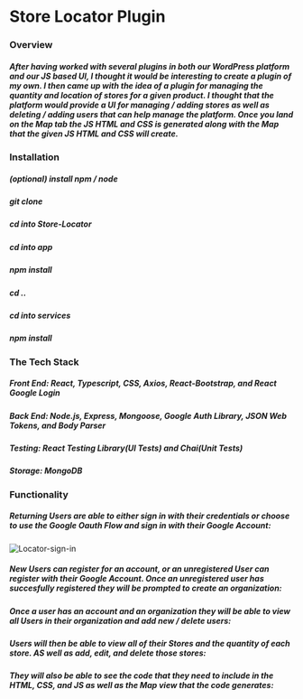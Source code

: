 # Store Locator Plugin

### Overview
##### After having worked with several plugins in both our WordPress platform and our JS based UI, I thought it would be interesting to create a plugin of my own. I then came up with the idea of a plugin for managing the quantity and location of stores for a given product. I thought that the platform would provide a UI for managing / adding stores as well as deleting / adding users that can help manage the platform. Once you land on the Map tab the JS HTML and CSS is generated along with the Map that the given JS HTML and CSS will create. 

### Installation
##### (optional) install npm / node
##### git clone
##### cd into Store-Locator
##### cd into app
##### npm install
##### cd ..
##### cd into services
##### npm install

### The Tech Stack
##### Front End: React, Typescript, CSS, Axios, React-Bootstrap, and React Google Login
##### Back End: Node.js, Express, Mongoose, Google Auth Library, JSON Web Tokens, and Body Parser
##### Testing: React Testing Library(UI Tests) and Chai(Unit Tests)
##### Storage: MongoDB

### Functionality
##### Returning Users are able to either sign in with their credentials or choose to use the Google Oauth Flow and sign in with their Google Account:
![Locator-sign-in](https://user-images.githubusercontent.com/40578449/111659844-c567f480-87ca-11eb-8c7c-3fd0e9ff1ebe.PNG)
##### New Users can register for an account, or an unregistered User can register with their Google Account. Once an unregistered user has succesfully registered they will be prompted to create an organization:

##### Once a user has an account and an organization they will be able to view all Users in their organization and add new / delete users:

##### Users will then be able to view all of their Stores and the quantity of each store. AS well as add, edit, and delete those stores:

##### They will also be able to see the code that they need to include in the HTML, CSS, and JS as well as the Map view that the code generates:

